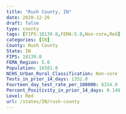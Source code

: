 ```yaml
---
title: "Rush County, IN"
date: 2020-12-26
draft: false
type: county
tags: [FIPS:18139.0,FEMA:5.0,Non-core,Red]
categories: [IN]
County: Rush County
State: IN
FIPS: 18139.0
FEMA_Region: 5.0
Population: 16581.0
NCHS_Urban_Rural_Classification: Non-core
Tests_in_prior_14_days: 1352.0
Fourteen_day_test_rate_per_100000: 8154.0
Percent_Positivity_in_prior_14_days: 0.149
Level: Red
url: /states/IN/rush-county
---
```



